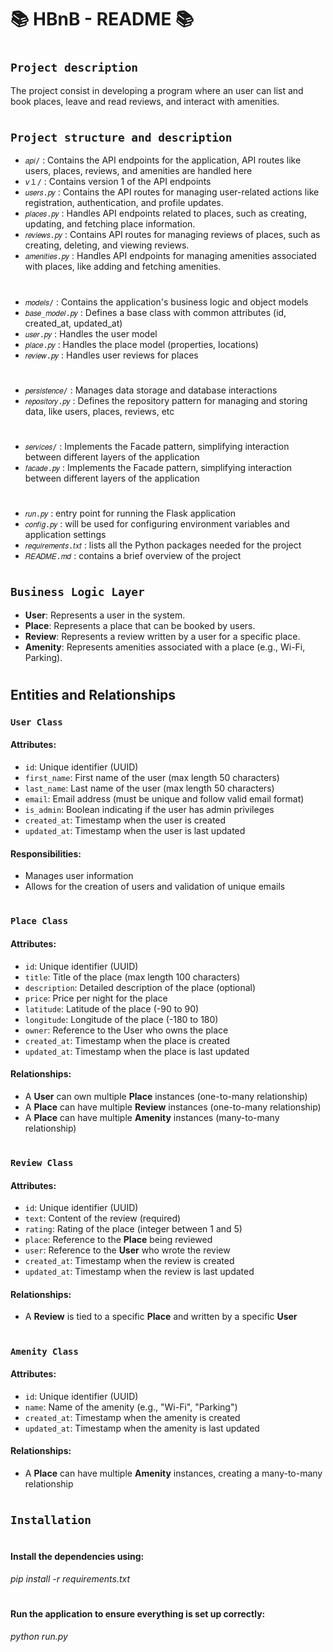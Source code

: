 # 📚 HBnB - README 📚
#
## `Project description`
The project consist in developing a program  where an user can  list and 
book places, leave and read reviews, and interact with amenities.  
#
## `Project structure and description`

- `𝑎𝑝𝑖/` : Contains the API endpoints for the application, API routes like users, places, reviews, and amenities are handled here
- `𝘷１/` : Contains version 1 of the API endpoints
- `𝑢𝑠𝑒𝑟𝑠.𝑝𝑦` : Contains the API routes for managing user-related actions like registration, authentication, and profile updates.
- `𝑝𝑙𝑎𝑐𝑒𝑠.𝑝𝑦` : Handles API endpoints related to places, such as creating, updating, and fetching place information.
- `𝑟𝑒𝑣𝑖𝑒𝑤𝑠.𝑝𝑦` : Contains API routes for managing reviews of places, such as creating, deleting, and viewing reviews.
- `𝑎𝑚𝑒𝑛𝑖𝑡𝑖𝑒𝑠.𝑝𝑦` : Handles API endpoints for managing amenities associated with places, like adding and fetching amenities.
#
- `𝑚𝑜𝑑𝑒𝑙𝑠/` : Contains the application's business logic and object models
- `𝑏𝑎𝑠𝑒_𝑚𝑜𝑑𝑒𝑙.𝑝𝑦` : Defines a base class with common attributes (id, created_at, updated_at)
- `𝑢𝑠𝑒𝑟.𝑝𝑦` : Handles the user model
- `𝑝𝑙𝑎𝑐𝑒.𝑝𝑦` : Handles the place model (properties, locations)
- `𝑟𝑒𝑣𝑖𝑒𝑤.𝑝𝑦` : Handles user reviews for places
#
- `𝑝𝑒𝑟𝑠𝑖𝑠𝑡𝑒𝑛𝑐𝑒/` : Manages data storage and database interactions
- `𝑟𝑒𝑝𝑜𝑠𝑖𝑡𝑜𝑟𝑦.𝑝𝑦` : Defines the repository pattern for managing and storing data, like users, places, reviews, etc
#
- `𝑠𝑒𝑟𝑣𝑖𝑐𝑒𝑠/` : Implements the Facade pattern, simplifying interaction between different layers of the application
- `𝑓𝑎𝑐𝑎𝑑𝑒.𝑝𝑦` : Implements the Facade pattern, simplifying interaction between different layers of the application
#
- `𝑟𝑢𝑛.𝑝𝑦` : entry point for running the Flask application
- `𝑐𝑜𝑛𝑓𝑖𝑔.𝑝𝑦` : will be used for configuring environment variables and application settings
- `𝑟𝑒𝑞𝑢𝑖𝑟𝑒𝑚𝑒𝑛𝑡𝑠.𝑡𝑥𝑡` : lists all the Python packages needed for the project
- `𝑅𝐸𝐴𝐷𝑀𝐸.𝑚𝑑` : contains a brief overview of the project
#
#
## `Business Logic Layer`

- **User**: Represents a user in the system.
- **Place**: Represents a place that can be booked by users.
- **Review**: Represents a review written by a user for a specific place.
- **Amenity**: Represents amenities associated with a place (e.g., Wi-Fi, Parking).
#
## Entities and Relationships

### `User Class`
#### Attributes:
 - `id`: Unique identifier (UUID)
 - `first_name`: First name of the user (max length 50 characters)
 - `last_name`: Last name of the user (max length 50 characters)
 - `email`: Email address (must be unique and follow valid email format)
 - `is_admin`: Boolean indicating if the user has admin privileges
 - `created_at`: Timestamp when the user is created
 - `updated_at`: Timestamp when the user is last updated

#### Responsibilities:
 - Manages user information
 - Allows for the creation of users and validation of unique emails
#
### `Place Class`
#### Attributes:
 - `id`: Unique identifier (UUID)
 - `title`: Title of the place (max length 100 characters)
 - `description`: Detailed description of the place (optional)
 - `price`: Price per night for the place
 - `latitude`: Latitude of the place (-90 to 90)
 - `longitude`: Longitude of the place (-180 to 180)
 - `owner`: Reference to the User who owns the place
 - `created_at`: Timestamp when the place is created
 - `updated_at`: Timestamp when the place is last updated

#### Relationships:
 - A **User** can own multiple **Place** instances (one-to-many relationship)
 - A **Place** can have multiple **Review** instances (one-to-many relationship)
 - A **Place** can have multiple **Amenity** instances (many-to-many relationship)
#
### `Review Class`
#### Attributes:
 - `id`: Unique identifier (UUID)
 - `text`: Content of the review (required)
 - `rating`: Rating of the place (integer between 1 and 5)
 - `place`: Reference to the **Place** being reviewed
 - `user`: Reference to the **User** who wrote the review
 - `created_at`: Timestamp when the review is created
 - `updated_at`: Timestamp when the review is last updated

#### Relationships:
 - A **Review** is tied to a specific **Place** and written by a specific **User**
#
### `Amenity Class`
#### Attributes:
 - `id`: Unique identifier (UUID)
 - `name`: Name of the amenity (e.g., "Wi-Fi", "Parking")
 - `created_at`: Timestamp when the amenity is created
 - `updated_at`: Timestamp when the amenity is last updated

#### Relationships:
 - A **Place** can have multiple **Amenity** instances, creating a many-to-many relationship
#
## `Installation`
#
#### Install the dependencies using:
*pip install -r requirements.txt*
#
#### Run the application to ensure everything is set up correctly:
*python run.py*
#